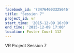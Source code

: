 ```yaml
---
facebook_id: '734764603325646'
title: "Session 7"
project_id: vr
start_time: '2015-12-09 16:00'
end_time: '2015-12-09 17:00'
location: Foster Court 112
---
```


VR Project Session 7
